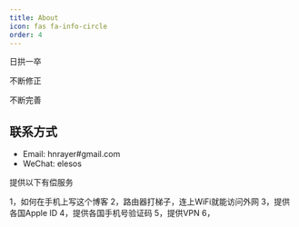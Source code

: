 ```yaml
---
title: About
icon: fas fa-info-circle
order: 4
---
```

日拱一卒

不断修正

不断完善
## 联系方式
- Email: hnrayer#gmail.com
- WeChat: elesos


提供以下有偿服务

1，如何在手机上写这个博客
2，路由器打梯子，连上WiFi就能访问外网
3，提供各国Apple ID
4，提供各国手机号验证码
5，提供VPN
6，
